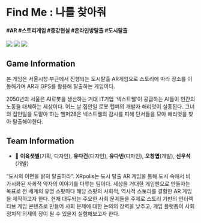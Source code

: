 <h1>Find Me : 나를 찾아줘</h1>
<div>
  <h4>#AR #스토리게임 #증강현실 #온라인방탈출 #도시탈출</h4>
  <img src="https://img.shields.io/badge/unity-%23000000.svg?&style=for-the-badge&logo=unity&logoColor=white" />
  <img src="https://img.shields.io/badge/C%23-239120?style=for-the-badge&logo=c-sharp&logoColor=white" />
  <img src="https://img.shields.io/badge/blender-%23F5792A.svg?&style=for-the-badge&logo=blender&logoColor=white" />
</div>

## Game Information<div>
<div>
  <p>본 게임은 서울시청 부근에서 진행되는 도시탈출 AR게임으로 스토리에 따라 장소를 이동해가며 AR과 GPS를 활용해 탈출하는 게임이다.</p>
  <p>2050년의 서울은 AI로봇을 생산하는 거대 IT기업 ‘넥스트웰’이 공급하는 AI들이 인간의 노동을 대체하는 세상이다. 어느 날 집안일 로봇 헬퍼의 개발자 해리엇이 실종된다. 그녀의 집안일을 도맡아 하는 헬퍼28은 넥스트웰의 감시를 피해 단서들을 모아 해리엇을 찾아 탈출해야한다. </p>
</div>

## Team Information
* 👤 **이육샛별**(기획, 디자인), **유다건**(디자인), **유다빈**(디자인), **오창엽**(개발), **신우석**(개발)
<div>
  <p>“도시의 이면을 밝혀 탈출하라”. XRpolis는 도시 탈출 AR 게임을 통해 도시 속에서 비가시화된 사회적 약자의 이야기를 다루는 팀이다. 세상을 거대한 게임판으로 만들자는 목표로 전 세계의 유명 스팟마다 해당 스팟의 사회적, 역사적 스토리를 결합한 AR 게임을 제작하고자 한다. 현재 대두되는 주요한 사회 문제들을 주제로 스토리 기반의 인터렉티브 게임 콘텐츠로 만들어 사회 문제에 대한 논의의 장벽을 낮추고, 게임 플랫폼이 사회 정치적 의제의 장이 될 수 있을지 실험해보고자 한다.</p>
</div>

